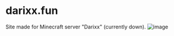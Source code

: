 # darixx.fun
Site made for Minecraft server "Darixx" (currently down).
![image](https://user-images.githubusercontent.com/112573798/210088378-2c53b711-28ae-4639-ab10-6120895dd1da.png)

